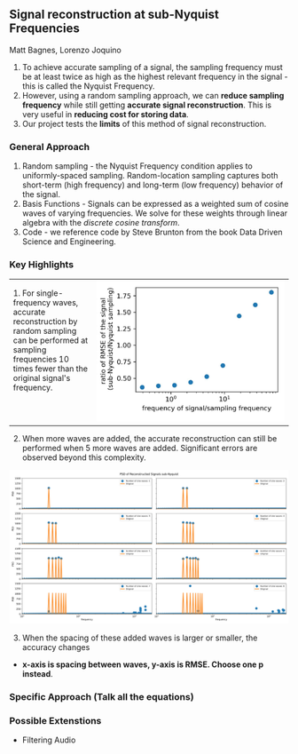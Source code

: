 ## Signal reconstruction at sub-Nyquist Frequencies
Matt Bagnes, Lorenzo Joquino

1. To achieve accurate sampling of a signal, the sampling frequency must be at least twice as high as the highest relevant frequency in the signal - this is called the Nyquist Frequency. 
2. However, using a random sampling approach, we can **reduce sampling frequency** while still getting **accurate signal reconstruction**. This is very useful in **reducing cost for storing data**.
3. Our project tests the **limits** of this method of signal reconstruction. 

### General Approach

1. Random sampling - the Nyquist Frequency condition applies to uniformly-spaced sampling. Random-location sampling captures both short-term \(high frequency\) and long-term \(low frequency\) behavior of the signal. 
2. Basis Functions - Signals can be expressed as a weighted sum of cosine waves of varying frequencies. We solve for these weights through linear algebra with the *discrete cosine transform*. 
3. Code - we reference code by Steve Brunton from the book Data Driven Science and Engineering.

### Key Highlights 

<table>
  <tr>
    <td style="width:30%; vertical-align: top;">
      <p>
        1. For single-frequency waves, accurate reconstruction by random sampling can be performed at sampling frequencies 10 times fewer than the original signal's frequency.
      </p>
    </td>
    <td style="width:70%; text-align: right;">
      <img src="/readme_images_src_new/singleWaveStats.jpg" alt="drawing" width="600"/>
    </td>
  </tr>
</table>

2. When more waves are added, the accurate reconstruction can still be performed when 5 more waves are added. Significant errors are observed beyond this complexity. 


<img src="/readme_images_src_new/increasingNumberOfWavesPSD.jpg" alt="drawing" width="1000"/>

3. When the spacing of these added waves is larger or smaller, the accuracy changes 
- **x-axis is spacing between waves, y-axis is RMSE. Choose one p instead**.  

### Specific Approach (Talk all the equations)


### Possible Extenstions 
- Filtering Audio 


